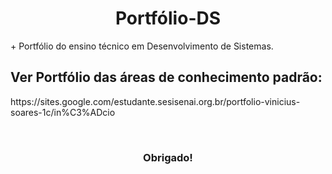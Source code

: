 <div align="center">

# Portfólio-DS
</div>
<P> + Portfólio do ensino técnico em Desenvolvimento de Sistemas. <p>

<h2> Ver Portfólio das áreas de conhecimento padrão: </h2>

<p> https://sites.google.com/estudante.sesisenai.org.br/portfolio-vinicius-soares-1c/in%C3%ADcio <p>

<br>
<h3 align="center">Obrigado!</h3>
